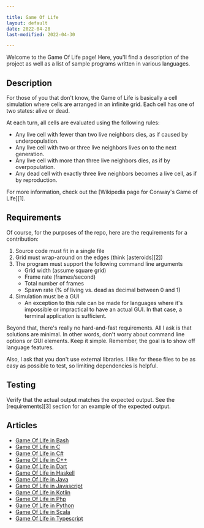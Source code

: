```yaml
---

title: Game Of Life
layout: default
date: 2022-04-28
last-modified: 2022-04-30

---
```


Welcome to the Game Of Life page! Here, you'll find a description of the project as well as a list of sample programs written in various languages.

## Description

For those of you that don't know, the Game of Life is basically a cell
simulation where cells are arranged in an infinite grid. Each cell has one
of two states: alive or dead.

At each turn, all cells are evaluated using the following rules:

- Any live cell with fewer than two live neighbors dies, as if caused by underpopulation.
- Any live cell with two or three live neighbors lives on to the next generation.
- Any live cell with more than three live neighbors dies, as if by overpopulation.
- Any dead cell with exactly three live neighbors becomes a live cell, as if by reproduction.

For more information, check out the [Wikipedia page for Conway's Game of Life][1].


## Requirements

Of course, for the purposes of the repo, here are the requirements for a contribution:

1. Source code must fit in a single file
2. Grid must wrap-around on the edges (think [asteroids][2])
3. The program must support the following command line arguments
    - Grid width (assume square grid)
    - Frame rate (frames/second)
    - Total number of frames
    - Spawn rate (% of living vs. dead as decimal between 0 and 1)
4. Simulation must be a GUI
    - An exception to this rule can be made for languages where it's impossible
      or impractical to have an actual GUI. In that case, a terminal application
      is sufficient.

Beyond that, there's really no hard-and-fast requirements. All I ask is that
solutions are minimal. In other words, don't worry about command line options or
GUI elements. Keep it simple. Remember, the goal is to show off language features.

Also, I ask that you don't use external libraries. I like for these files to
be as easy as possible to test, so limiting dependencies is helpful.


## Testing

Verify that the actual output matches the expected output. See the
[requirements][3] section for an example of the expected output.


## Articles

- [Game Of Life in Bash](https://sampleprograms.io/projects/game-of-life/bash)
- [Game Of Life in C](https://sampleprograms.io/projects/game-of-life/c)
- [Game Of Life in C#](https://sampleprograms.io/projects/game-of-life/c-sharp)
- [Game Of Life in C++](https://sampleprograms.io/projects/game-of-life/c-plus-plus)
- [Game Of Life in Dart](https://sampleprograms.io/projects/game-of-life/dart)
- [Game Of Life in Haskell](https://sampleprograms.io/projects/game-of-life/haskell)
- [Game Of Life in Java](https://sampleprograms.io/projects/game-of-life/java)
- [Game Of Life in Javascript](https://sampleprograms.io/projects/game-of-life/javascript)
- [Game Of Life in Kotlin](https://sampleprograms.io/projects/game-of-life/kotlin)
- [Game Of Life in Php](https://sampleprograms.io/projects/game-of-life/php)
- [Game Of Life in Python](https://sampleprograms.io/projects/game-of-life/python)
- [Game Of Life in Scala](https://sampleprograms.io/projects/game-of-life/scala)
- [Game Of Life in Typescript](https://sampleprograms.io/projects/game-of-life/typescript)